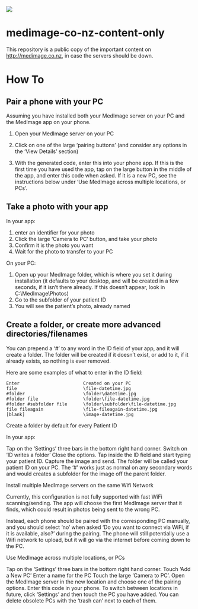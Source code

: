 <img src="https://atomjump.com/images/logo80.png">



# medimage-co-nz-content-only
This repository is a public copy of the important content on http://medimage.co.nz,  in case the servers should be down.

# How To


## Pair a phone with your PC

Assuming you have installed both your MedImage server on your PC and the MedImage app on your phone.

1. Open your MedImage server on your PC

2. Click on one of the large ‘pairing buttons’ (and consider any options in the ‘View Details’ section)

3. With the generated code, enter this into your phone app. If this is the first time you have used the app, tap on the large button in the middle of the app, and enter this code when asked. If it is a new PC, see the instructions below under ‘Use MedImage across multiple locations, or PCs’.


 

## Take a photo with your app

In your app:

1.  enter an identifier for your photo
2. Click the large ‘Camera to PC’ button, and take your photo
3. Confirm it is the photo you want
4. Wait for the photo to transfer to your PC

On your PC:

1. Open up your MedImage folder, which is where you set it during installation (it defaults to your desktop, and will be created in a few seconds, if it isn’t there already. If this doesn’t appear, look in C:\MedImage\Photos)
2. Go to the subfolder of your patient ID
3. You will see the patient’s photo, already named



## Create a folder, or create more advanced directories/filenames

You can prepend a ‘#’ to any word in the ID field of your app, and it will create a folder. The folder will be created if it doesn’t exist, or add to it, if it already exists, so nothing is ever removed.

Here are some examples of what to enter in the ID field:

```
Enter                        Created on your PC
file                         \file-datetime.jpg
#folder                      \folder\datetime.jpg
#folder file                 \folder\file-datetime.jpg
#folder #subfolder file      \folder\subfolder\file-datetime.jpg
file fileagain               \file-fileagain-datetime.jpg
[blank]                      \image-datetime.jpg
``` 

Create a folder by default for every Patient ID

In your app:

Tap on the ‘Settings’ three bars in the bottom right hand corner.
Switch on ‘ID writes a folder’
Close the options.
Tap inside the ID field and start typing your patient ID.
Capture the image and send. The folder will be called your patient ID on your PC. The ‘#’ works just as normal on any secondary words and would creates a subfolder for the image off the parent folder.




 

Install multiple MedImage servers on the same Wifi Network

Currently, this configuration is not fully supported with fast WiFi scanning/sending. The app will choose the first MedImage server that it finds, which could result in photos being sent to the wrong PC.

Instead, each phone should be paired with the corresponding PC manually, and you should select ‘no’ when asked ‘Do you want to connect via WiFi, if it is available, also?’ during the pairing. The phone will still potentially use a Wifi network to upload, but it will go via the internet before coming down to the PC.

 

Use MedImage across multiple locations, or PCs

Tap on the ‘Settings’ three bars in the bottom right hand corner.
Touch ‘Add a New PC’
Enter a name for the PC
Touch the large ‘Camera to PC’.
Open the MedImage server in the new location and choose one of the pairing options. Enter this code in your phone.
To switch between locations in future, click ‘Settings’ and then touch the PC you have added. You can delete obsolete PCs with the ‘trash can’ next to each of them.